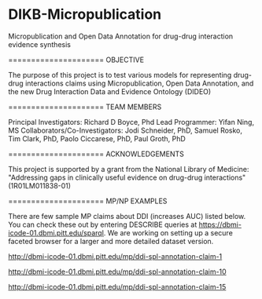 DIKB-Micropublication
=====================

Micropublication and Open Data Annotation for drug-drug interaction evidence synthesis

=====================
OBJECTIVE

The purpose of this project is to test various models for representing
drug-drug interactions claims using Micropublication, Open Data
Annotation, and the new Drug Interaction Data and Evidence Ontology
(DIDEO)

=====================
TEAM MEMBERS

Principal Investigators: Richard D Boyce, Phd
Lead Programmer: Yifan Ning, MS
Collaborators/Co-Investigators: Jodi Schneider, PhD, Samuel Rosko, Tim Clark, PhD, Paolo Ciccarese, PhD, Paul Groth, PhD


=====================
ACKNOWLEDGEMENTS

This project is supported by a grant from the National Library of
Medicine: "Addressing gaps in clinically useful evidence on drug-drug
interactions" (1R01LM011838-01)

=====================
MP/NP EXAMPLES

There are few sample MP claims about DDI (increases AUC) listed below. You can check these out by entering DESCRIBE queries at https://dbmi-icode-01.dbmi.pitt.edu/sparql. We are working on setting up a secure faceted browser for a larger and more detailed dataset version.  

http://dbmi-icode-01.dbmi.pitt.edu/mp/ddi-spl-annotation-claim-1

http://dbmi-icode-01.dbmi.pitt.edu/mp/ddi-spl-annotation-claim-10

http://dbmi-icode-01.dbmi.pitt.edu/mp/ddi-spl-annotation-claim-15

